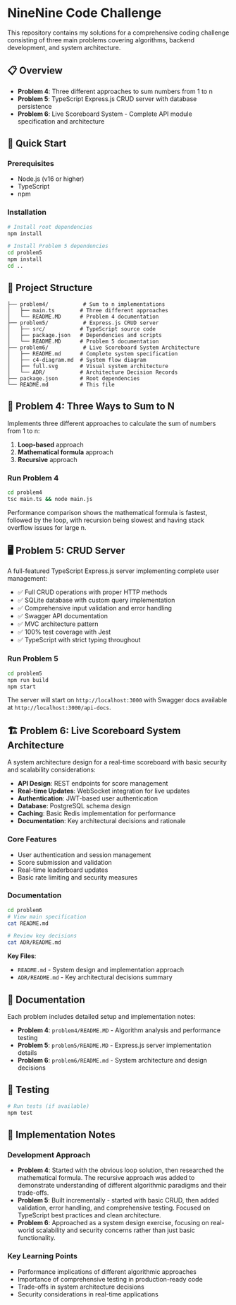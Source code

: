 # NineNine Code Challenge

This repository contains my solutions for a comprehensive coding challenge consisting of three main problems covering algorithms, backend development, and system architecture.

## 📋 Overview

- **Problem 4**: Three different approaches to sum numbers from 1 to n
- **Problem 5**: TypeScript Express.js CRUD server with database persistence  
- **Problem 6**: Live Scoreboard System - Complete API module specification and architecture

## 🚀 Quick Start

### Prerequisites
- Node.js (v16 or higher)
- TypeScript
- npm

### Installation
```bash
# Install root dependencies
npm install

# Install Problem 5 dependencies
cd problem5
npm install
cd ..
```

## 📁 Project Structure

```
├── problem4/           # Sum to n implementations
│   ├── main.ts        # Three different approaches
│   └── README.MD      # Problem 4 documentation
├── problem5/           # Express.js CRUD server
│   ├── src/           # TypeScript source code
│   ├── package.json   # Dependencies and scripts
│   └── README.MD      # Problem 5 documentation
├── problem6/           # Live Scoreboard System Architecture
│   ├── README.md      # Complete system specification
│   ├── c4-diagram.md  # System flow diagram
│   ├── full.svg       # Visual system architecture
│   └── ADR/           # Architecture Decision Records
├── package.json       # Root dependencies
└── README.md          # This file
```

## 🔢 Problem 4: Three Ways to Sum to N

Implements three different approaches to calculate the sum of numbers from 1 to n:
1. **Loop-based** approach
2. **Mathematical formula** approach  
3. **Recursive** approach

### Run Problem 4
```bash
cd problem4
tsc main.ts && node main.js
```

Performance comparison shows the mathematical formula is fastest, followed by the loop, with recursion being slowest and having stack overflow issues for large n.

## 🖥️ Problem 5: CRUD Server

A full-featured TypeScript Express.js server implementing complete user management:
- ✅ Full CRUD operations with proper HTTP methods
- ✅ SQLite database with custom query implementation
- ✅ Comprehensive input validation and error handling
- ✅ Swagger API documentation
- ✅ MVC architecture pattern
- ✅ 100% test coverage with Jest
- ✅ TypeScript with strict typing throughout

### Run Problem 5
```bash
cd problem5
npm run build
npm start
```

The server will start on `http://localhost:3000` with Swagger docs available at `http://localhost:3000/api-docs`.

## 🏗️ Problem 6: Live Scoreboard System Architecture

A system architecture design for a real-time scoreboard with basic security and scalability considerations:

- **API Design**: REST endpoints for score management
- **Real-time Updates**: WebSocket integration for live updates
- **Authentication**: JWT-based user authentication
- **Database**: PostgreSQL schema design
- **Caching**: Basic Redis implementation for performance
- **Documentation**: Key architectural decisions and rationale

### Core Features
- User authentication and session management
- Score submission and validation
- Real-time leaderboard updates
- Basic rate limiting and security measures

### Documentation
```bash
cd problem6
# View main specification
cat README.md

# Review key decisions
cat ADR/README.md
```

**Key Files**:
- `README.md` - System design and implementation approach
- `ADR/README.md` - Key architectural decisions summary

## 📖 Documentation

Each problem includes detailed setup and implementation notes:
- **Problem 4**: `problem4/README.MD` - Algorithm analysis and performance testing
- **Problem 5**: `problem5/README.MD` - Express.js server implementation details  
- **Problem 6**: `problem6/README.md` - System architecture and design decisions

## 🧪 Testing

```bash
# Run tests (if available)
npm test
```

## 💭 Implementation Notes

### Development Approach
- **Problem 4**: Started with the obvious loop solution, then researched the mathematical formula. The recursive approach was added to demonstrate understanding of different algorithmic paradigms and their trade-offs.
- **Problem 5**: Built incrementally - started with basic CRUD, then added validation, error handling, and comprehensive testing. Focused on TypeScript best practices and clean architecture.
- **Problem 6**: Approached as a system design exercise, focusing on real-world scalability and security concerns rather than just basic functionality.

### Key Learning Points
- Performance implications of different algorithmic approaches
- Importance of comprehensive testing in production-ready code
- Trade-offs in system architecture decisions
- Security considerations in real-time applications
